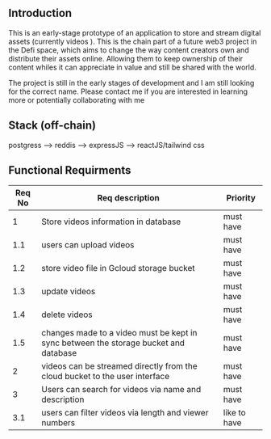 ## Introduction

This is an early-stage prototype of an application to store and stream digital assets (currently videos ). This is the chain part of a future web3 project in the Defi space, which aims to change the way content creators own and distribute their assets online. Allowing them to keep ownership of their content whiles it can appreciate in value and still be shared with the world.

The project is still in the early stages of development and I am still looking for the correct name. Please contact me if you are interested in learning more or potentially collaborating with me

## Stack (off-chain)

postgress --> reddis --> expressJS --> reactJS/tailwind css

## Functional Requirments

| Req No | Req description                                                                      | Priority     |
| ------ | ------------------------------------------------------------------------------------ | ------------ |
| 1      | Store videos information in database                                                 | must have    |
| 1.1    | users can upload videos                                                              | must have    |
| 1.2    | store video file in Gcloud storage bucket                                            | must have    |
| 1.3    | update videos                                                                        | must have    |
| 1.4    | delete videos                                                                        | must have    |
| 1.5    | changes made to a video must be kept in sync between the storage bucket and database | must have    |
| 2      | videos can be streamed directly from the cloud bucket to the user interface          | must have    |
| 3      | Users can search for videos via name and description                                 | must have    |
| 3.1    | users can filter videos via length and viewer numbers                                | like to have |
